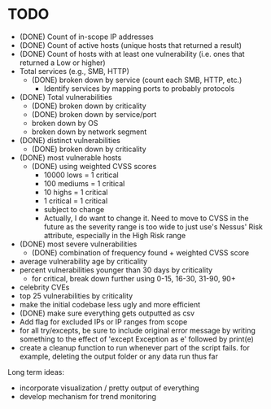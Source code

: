 # TODO

- (DONE) Count of in-scope IP addresses
- (DONE) Count of active hosts (unique hosts that returned a result)
- (DONE) Count of hosts with at least one vulnerability (i.e. ones that returned a Low or higher)
- Total services (e.g., SMB, HTTP)
	- (DONE) broken down by service (count each SMB, HTTP, etc.)
		- Identify services by mapping ports to probably protocols
- (DONE) Total vulnerabilities
	- (DONE) broken down by criticality
	- (DONE) broken down by service/port
	- broken down by OS
	- broken down by network segment
- (DONE) distinct vulnerabilities
	- (DONE) broken down by criticality
- (DONE) most vulnerable hosts
	- (DONE) using weighted CVSS scores
		- 10000 lows = 1 critical
		- 100  mediums = 1 critical
		- 10 highs = 1 critical
		- 1 critical = 1 critical
		- subject to change
		- Actually, I do want to change it. Need to move to CVSS in the future as the severity range is too wide to just use's Nessus' Risk attribute, especially in the High Risk range
- (DONE) most severe vulnerabilities
	- (DONE) combination of frequency found + weighted CVSS score
- average vulnerability age by criticality
- percent vulnerabilities younger than 30 days by criticality
	- for critical, break down further using 0-15, 16-30, 31-90, 90+
- celebrity CVEs
- top 25 vulnerabilities by criticality
- make the initial codebase less ugly and more efficient
- (DONE) make sure everything gets outputted as csv
- Add flag for excluded IPs or IP ranges from scope
- for all try/excepts, be sure to include original error message by writing something to the effect of 'except Exception as e' followed by print(e)
- create a cleanup function to run whenever part of the script fails. for example, deleting the output folder or any data run thus far

Long term ideas:
- incorporate visualization / pretty output of everything
- develop mechanism for trend monitoring
